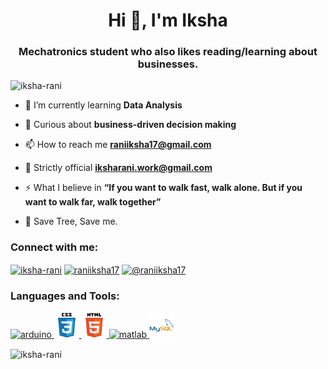 <h1 align="center">Hi 👋, I'm Iksha</h1>
<h3 align="center">Mechatronics student who also likes reading/learning about businesses.</h3>

<p align="left"> <img src="https://komarev.com/ghpvc/?username=iksha-rani&label=Profile%20views&color=0e75b6&style=flat" alt="iksha-rani" /> </p>

- 🌱 I’m currently learning **Data Analysis**

- 💬 Curious about **business-driven decision making**

- 📫 How to reach me **raniiksha17@gmail.com**
- 📧 Strictly official **iksharani.work@gmail.com** 

- ⚡ What I believe in **“If you want to walk fast, walk alone. But if you want to walk far, walk together”**

- 🌿 Save Tree, Save me.

<h3 align="left">Connect with me:</h3>
<p align="left">
<a href="https://linkedin.com/in/iksha-rani" target="blank"><img align="center" src="https://raw.githubusercontent.com/rahuldkjain/github-profile-readme-generator/master/src/images/icons/Social/linked-in-alt.svg" alt="iksha-rani" height="30" width="40" /></a>
<a href="https://www.codechef.com/users/raniiksha17" target="blank"><img align="center" src="https://cdn.jsdelivr.net/npm/simple-icons@3.1.0/icons/codechef.svg" alt="raniiksha17" height="30" width="40" /></a>
<a href="https://www.hackerrank.com/@raniiksha17" target="blank"><img align="center" src="https://raw.githubusercontent.com/rahuldkjain/github-profile-readme-generator/master/src/images/icons/Social/hackerrank.svg" alt="@raniiksha17" height="30" width="40" /></a>
</p>

<h3 align="left">Languages and Tools:</h3>
<p align="left"> <a href="https://www.arduino.cc/" target="_blank" rel="noreferrer"> <img src="https://cdn.worldvectorlogo.com/logos/arduino-1.svg" alt="arduino" width="40" height="40"/> </a> <a href="https://www.w3schools.com/css/" target="_blank" rel="noreferrer"> <img src="https://raw.githubusercontent.com/devicons/devicon/master/icons/css3/css3-original-wordmark.svg" alt="css3" width="40" height="40"/> </a> <a href="https://www.w3.org/html/" target="_blank" rel="noreferrer"> <img src="https://raw.githubusercontent.com/devicons/devicon/master/icons/html5/html5-original-wordmark.svg" alt="html5" width="40" height="40"/> </a> <a href="https://www.mathworks.com/" target="_blank" rel="noreferrer"> <img src="https://upload.wikimedia.org/wikipedia/commons/2/21/Matlab_Logo.png" alt="matlab" width="40" height="40"/> </a> <a href="https://www.mysql.com/" target="_blank" rel="noreferrer"> <img src="https://raw.githubusercontent.com/devicons/devicon/master/icons/mysql/mysql-original-wordmark.svg" alt="mysql" width="40" height="40"/> </a> </p>



<p><img align="center" src="https://github-readme-streak-stats.herokuapp.com/?user=iksha-rani&" alt="iksha-rani" /></p>

